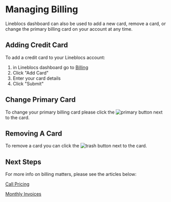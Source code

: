 # Managing Billing

Lineblocs dashboard can also be used to add a new card, remove a card, or change the primary billing card on your account at any time.

## Adding Credit Card

To add a credit card to your Lineblocs account:

1. in Lineblocs dashboard go to [Billing](https://app.lineblocs.com/#/dashboard/billing)
2. Click "Add Card"
3. Enter your card details
4. Click "Submit"

## Change Primary Card

To change your primary billing card please click the ![primary](/img/frontend/docs/payment-options/set-primary.png) button next to the card.

## Removing A Card

To remove a card you can click the ![trash](/img/frontend/docs/shared/trash.png) button next to the card.

## Next Steps

For more info on billing matters, please see the articles below:

[Call Pricing](https://lineblocs.com/resources/billing-and-pricing/call-pricing)

[Monthly Invoices](https://lineblocs.com/resources/billing-and-pricing/monthly-invoices)